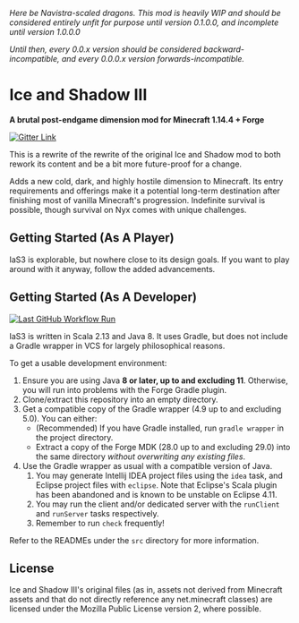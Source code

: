 _Here be Navistra-scaled dragons.
This mod is heavily WIP and should be considered entirely unfit for purpose until version 0.1.0.0,
and incomplete until version 1.0.0.0_

_Until then,
every 0.0.x version should be considered backward-incompatible,
and every 0.0.0.x version forwards-incompatible._

# Ice and Shadow III
__A brutal post-endgame dimension mod for Minecraft 1.14.4 + Forge__

[![Gitter Link](https://badges.gitter.im/IceAndShadow3/community.svg)](https://gitter.im/IceAndShadow3/community)

This is a rewrite of the rewrite of the original Ice and Shadow mod to both rework its content and be a bit more future-proof for a change.

Adds a new cold, dark, and highly hostile dimension to Minecraft.
Its entry requirements and offerings make it a potential long-term destination after finishing most of vanilla Minecraft's progression.
Indefinite survival is possible, though survival on Nyx comes with unique challenges.

## Getting Started (As A Player)

IaS3 is explorable, but nowhere close to its design goals.
If you want to play around with it anyway, follow the added advancements.

## Getting Started (As A Developer)
[![Last GitHub Workflow Run](https://github.com/TheDaemoness/IceAndShadow3/workflows/CI/badge.svg)](https://actions-badge.atrox.dev/TheDaemoness/IceAndShadow3/goto)

IaS3 is written in Scala 2.13 and Java 8. It uses Gradle,
but does not include a Gradle wrapper in VCS for largely philosophical reasons.

To get a usable development environment:
1. Ensure you are using Java **8 or later, up to and excluding 11**.
Otherwise, you will run into problems with the Forge Gradle plugin.
2. Clone/extract this repository into an empty directory.
3. Get a compatible copy of the Gradle wrapper (4.9 up to and excluding 5.0). You can either:
	* (Recommended) If you have Gradle installed, run `gradle wrapper` in the project directory.
	* Extract a copy of the Forge MDK (28.0 up to and excluding 29.0) into the same directory *without overwriting any existing files*.
4. Use the Gradle wrapper as usual with a compatible version of Java.
	1. You may generate Intellij IDEA project files using the `idea` task, and Eclipse project files with `eclipse`.
	Note that Eclipse's Scala plugin has been abandoned and is known to be unstable on Eclipse 4.11.
	2. You may run the client and/or dedicated server with the `runClient` and `runServer` tasks respectively.
	3. Remember to run `check` frequently!

Refer to the READMEs under the `src` directory for more information.

## License

Ice and Shadow III's original files
(as in, assets not derived from Minecraft assets and that do not directly reference any net.minecraft classes)
are licensed under the Mozilla Public License version 2, where possible.
